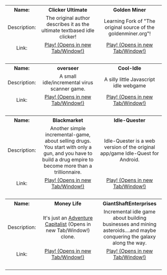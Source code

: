 <!DOCTYPE html>
<html lang="en">

<head>
    <meta charset="UTF-8">
    <title>TestSite</title>
    <meta name="description" content="The Ultimate Clicker Game">
    <meta name="keywords" content="Clicker, Ultimate, clickerultimate, Idle, Browser, Game">
    <meta name="viewport" content="width=device-width, initial-scale=1.0">
    <!-- BASE URL <base href="url" target="_blank"> -->

</head>

<body>
  <table width=85% align=center>
    <tr>
      <th width=14% align=center>Name:</th>
      <th width=43% align=center>Clicker Ultimate</th>
      <th width=43% align=center>Golden Miner</th>
    </tr>
    <tr>
      <td align=center>Description:</td>
      <td align=center>The original author describes it as the ultimate textbased idle clicker!</td>
      <td align=center>Learning Fork of "The original source of the goldenminer.org"!</td>
    </tr>
    <tr>
      <td align=center>Link:</td>
        <td align=center><a href="/clickerultimate/index.html" target="_blank">Play! (Opens in new Tab/Window!)</a></td>
      <td align=center><a href="/gminer/index.html" target="_blank">Play! (Opens in new Tab/Window!)</a></td>
    </tr>
    <tr>
      <td align=center>&nbsp;</td>
      <td align=center>&nbsp;</td>
      <td align=center>&nbsp;</td>
    </tr>
    <tr>
      <th width=14% align=center>Name:</th>
      <th width=43% align=center>overseer</th>
      <th width=43% align=center>Cool-Idle</th>
    </tr>
    <tr>
      <td align=center>Description:</td>
      <td align=center>A small idle/incremental virus scanner game. </td>
      <td align=center>A silly little Javascript idle webgame</td>
    </tr>
    <tr>
      <td align=center>Link:</td>
      <td align=center><a href="/overseer/index.html" target="_blank">Play! (Opens in new Tab/Window!)</a></td>
      <td align=center><a href="/coolidle/index.html" target="_blank">Play! (Opens in new Tab/Window!)</a></td>
    </tr>
    <tr>
      <td align=center>&nbsp;</td>
      <td align=center>&nbsp;</td>
      <td align=center>&nbsp;</td>
    </tr>
    <tr>
      <th width=14% align=center>Name:</th>
      <th width=43% align=center>Blackmarket</th>
      <th width=43% align=center>Idle-Quester</th>
    </tr>
    <tr>
      <td align=center>Description:</td>
      <td align=center> Another simple incremental-game, about selling drugs. You start with only a gun, and you have to build a drug empire to become more than a trillionnaire. </td>
      <td align=center> Idle-Quester is a web version of the original app/game Idle-Quest for Android.</td>
    </tr>
    <tr>
      <td align=center>Link:</td>
      <td align=center><a href="/blackmarket/index.html" target="_blank">Play! (Opens in new Tab/Window!)</a></td>
      <td align=center><a href="/idle-quester/index.html" target="_blank">Play! (Opens in new Tab/Window!)</a></td>
    </tr>
    <tr>
      <td align=center>&nbsp;</td>
      <td align=center>&nbsp;</td>
      <td align=center>&nbsp;</td>
    </tr>
    <tr>
      <th width=14% align=center>Name:</th>
      <th width=43% align=center>Money Life</th>
      <th width=43% align=center>GiantShaftEnterprises</th>
    </tr>
    <tr>
      <td align=center>Description:</td>
      <td align=center> It's just an <a href="http://www.kongregate.com/games/hyperhippogames/adventure-capitalist" target="_blank">Adventure Capitalist</a> (Opens in new Tab/Window!) clone.</td>
      <td align=center> Incremental idle game about building businesses and mining asteroids....and maybe conquering the galaxy along the way.</td>
    </tr>
    <tr>
      <td align=center>Link:</td>
      <td align=center><a href="/moneylife/index.html" target="_blank">Play! (Opens in new Tab/Window!)</a></td>
      <td align=center><a href="/gse/index.html" target="_blank">Play! (Opens in new Tab/Window!)</a></td>
    </tr>
    <tr>
      <td align=center>&nbsp;</td>
      <td align=center>&nbsp;</td>
      <td align=center>&nbsp;</td>
    </tr>
</body>

</html>
